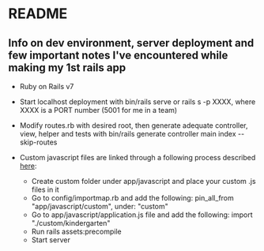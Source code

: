 # README

## Info on dev environment, server deployment and few important notes I've encountered while making my 1st rails app

* Ruby on Rails v7

* Start localhost deployment with bin/rails serve or rails s -p XXXX, where XXXX is a PORT number (5001 for me in a team)

* Modify routes.rb with desired root, then generate adequate controller, view, helper and tests with bin/rails generate controller main index --skip-routes

* Custom javascript files are linked through a following process described [here](https://stackoverflow.com/questions/70548841/how-to-add-custom-js-file-to-new-rails-7-project):
    * Create custom folder under app/javascript and place your custom .js files in it
    * Go to config/importmap.rb and add the following: pin_all_from "app/javascript/custom", under: "custom"
    * Go to app/javascript/application.js file and add the following: import "./custom/kindergarten"
    * Run rails assets:precompile
    * Start server